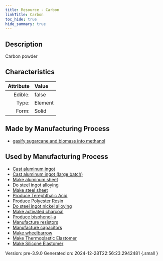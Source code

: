```yaml
---
title: Resource - Carbon
linkTitle: Carbon
toc_hide: true
hide_summary: true
---
```


## Description
Carbon powder

## Characteristics

| Attribute      | Value |
|--------:|:------|
|Edible:|false|
|Type:|Element|
|Form:|Solid|
 
## Made by Manufacturing Process

- [gasify sugarcane and biomass into methanol](/docs/definitions/process/gasify-sugarcane-and-biomass-into-methanol)

## Used by Manufacturing Process

- [Cast aluminum ingot](/docs/definitions/process/cast-aluminum-ingot)
- [Cast aluminum ingot (large batch)](/docs/definitions/process/cast-aluminum-ingot--large-batch-)
- [Make aluminum sheet](/docs/definitions/process/make-aluminum-sheet)
- [Do steel ingot alloying](/docs/definitions/process/do-steel-ingot-alloying)
- [Make steel sheet](/docs/definitions/process/make-steel-sheet)
- [Produce Terephthalic Acid](/docs/definitions/process/produce-terephthalic-acid)
- [Produce Polyester Resin](/docs/definitions/process/produce-polyester-resin)
- [Do steel ingot nickel alloying](/docs/definitions/process/do-steel-ingot-nickel-alloying)
- [Make activated charcoal](/docs/definitions/process/make-activated-charcoal)
- [Produce bisphenol-a](/docs/definitions/process/produce-bisphenol-a)
- [Manufacture resistors](/docs/definitions/process/manufacture-resistors)
- [Manufacture capacitors](/docs/definitions/process/manufacture-capacitors)
- [Make wheelbarrow](/docs/definitions/process/make-wheelbarrow)
- [Make Thermoplastic Elastomer](/docs/definitions/process/make-thermoplastic-elastomer)
- [Make Silicone Elastomer](/docs/definitions/process/make-silicone-elastomer)


    

Version: pre-3.9.0 Generated on: 2024-12-28T22:56:23.2942481
{.small }
